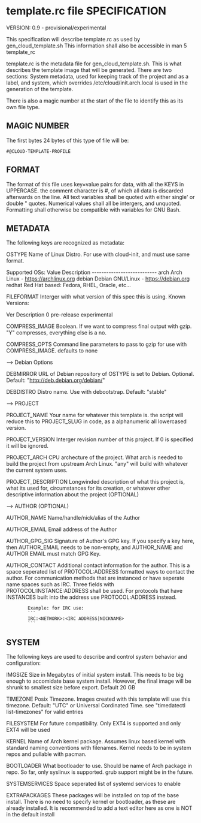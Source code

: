 template.rc file SPECIFICATION
==============================

VERSION: 0.9 - provisional/experimental

This specification will describe template.rc as used by gen_cloud_template.sh
This information shall also be accessible in man 5 template_rc

template.rc is the metadata file for gen\_cloud\_template.sh. This is what
describes the template image that will be generated. There are two sections:
System metadata, used for keeping track of the project and as a label, and
system, which overrides /etc/cloud/init.arch.local is used in the generation
of the template.

There is also a magic number at the start of the file to identify this as its
own file type.


MAGIC NUMBER
------------
The first bytes 24 bytes of this type of file will be:
```
#@CLOUD-TEMPLATE-PROFILE
```

FORMAT
------
The format of this file uses key=value pairs for data, with all the KEYS in
UPPERCASE. the comment character is #, of which all data is discarded afterwards
on the line. All text variables shall be quoted with either single\' or double
\" quotes. Numerical values shall all be intergers, and unquoted. Formatting
shall otherwise be compatible with variables for GNU Bash.

METADATA
--------
The following keys are recognized as metadata:

OSTYPE			Name of Linux Distro. For use with cloud-init, and must
			use same format.
			
Supported OSs:
	Value		Description
	---------------------------
	arch		Arch Linux	 - https://archlinux.org
	debian		Debian GNU/Linux - https://debian.org
	redhat		Red Hat based: Fedora, RHEL, Oracle, etc...

FILEFORMAT		Interger with what version of this spec this is using.
Known Versions:

Ver	Description
0	pre-release experimental

COMPRESS_IMAGE		Boolean. If we want to compress final output with gzip.
			"Y" compresses, everything else is a no.
			
COMPRESS_OPTS		Command line parameters to pass to gzip for use with
			COMPRESS_IMAGE. defaults to none

--> Debian Options
			
DEBMIRROR		URL of Debian repository of OSTYPE is set to Debian.
			Optional. Default: "http://deb.debian.org/debian/"

DEBDISTRO		Distro name. Use with debootstrap. Default: "stable"

--> PROJECT

PROJECT_NAME		Your name for whatever this template is. the script will
			reduce this to PROJECT_SLUG in code, as a alphanumeric
			all lowercased version.

PROJECT_VERSION		Interger revision number of this project. If 0 is
			specified it will be ignored.

PROJECT_ARCH		CPU archecture of the project. What arch is needed to
			build the project from upstream Arch Linux. "any" will
			build with whatever the current system uses.

PROJECT_DESCRIPTION	Longwinded description of what this project is, what
			its used for, circumstances for its creation, or
			whatever other descriptive information about the project
			(OPTIONAL)

--> AUTHOR (OPTIONAL)

AUTHOR_NAME		Name/handle/nick/alias of the Author

AUTHOR_EMAIL		Email address of the Author

AUTHOR_GPG_SIG		Signature of Author's GPG key. If you specify a key here,
			then AUTHOR_EMAIL needs to be non-empty, and AUTHOR_NAME
			and AUTHOR EMAIL must match GPG Key.
			
AUTHOR_CONTACT		Additional contact information for the author. This is a
			space seperated list of PROTOCOL:ADDRESS formatted
			ways to contact the author. For communication methods
			that are instanced or have seperate name spaces such as
			IRC. Three fields with PROTOCOL:INSTANCE:ADDRESS shall
			be used. For protocols that have INSTANCES built into
			the address use PROTOCOL:ADDRESS instead.
			
			Example: for IRC use:
			```
			IRC:<NETWORK>:<IRC ADDRESS|NICKNAME>
			```

SYSTEM
------
The following keys are used to describe and control system behavior and
configuration:

IMGSIZE			Size in Megabytes of initial system install. This needs
			to be big enough to accomidate base system install.
			However, the final image will be shrunk to smallest size
			before export. Default 20 GB

TIMEZONE		Posix Timezone. Images created with this template will
			use this timezone. Default: "UTC" or Universal
			Cordinated Time.
			see "timedatectl list-timezones" for valid entries

FILESYSTEM		For future compatibility. Only EXT4 is supported and
			only EXT4 will be used

KERNEL			Name of Arch kernel package. Assumes linux based kernel
			with standard naming conventions with filenames. Kernel
			needs to be in system repos and pullable with pacman.

BOOTLOADER		What bootloader to use. Should be name of Arch package
			in repo. So far, only syslinux is supported. grub
			support might be in the future.

SYSTEMSERVICES		Space seperated list of systemd services to enable

EXTRAPACKAGES		These packages will be installed on top of the base
			install. There is no need to specify kernel or
			bootloader, as these are already installed. It is
			recommended to add a text editor here as one is NOT
			in the default install
		
